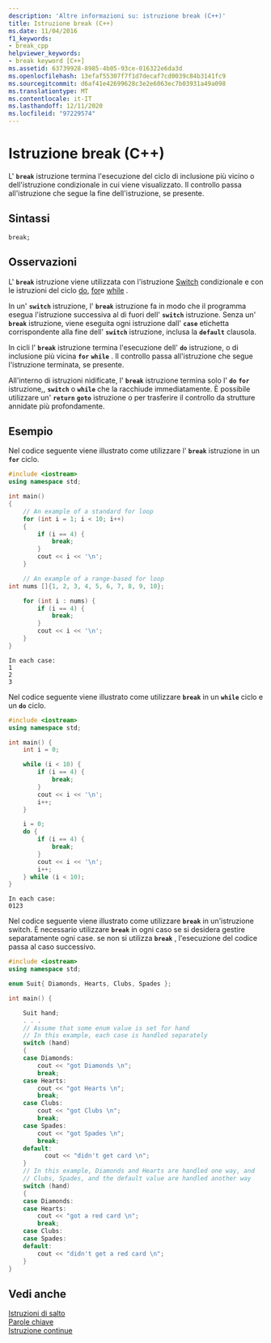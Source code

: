 ```yaml
---
description: 'Altre informazioni su: istruzione break (C++)'
title: Istruzione break (C++)
ms.date: 11/04/2016
f1_keywords:
- break_cpp
helpviewer_keywords:
- break keyword [C++]
ms.assetid: 63739928-8985-4b05-93ce-016322e6da3d
ms.openlocfilehash: 13efaf55307f7f1d7decaf7cd0039c84b3141fc9
ms.sourcegitcommit: d6af41e42699628c3e2e6063ec7b03931a49a098
ms.translationtype: MT
ms.contentlocale: it-IT
ms.lasthandoff: 12/11/2020
ms.locfileid: "97229574"
---
```

# <a name="break-statement-c"></a>Istruzione break (C++)

L' **`break`** istruzione termina l'esecuzione del ciclo di inclusione più vicino o dell'istruzione condizionale in cui viene visualizzato. Il controllo passa all'istruzione che segue la fine dell'istruzione, se presente.

## <a name="syntax"></a>Sintassi

```
break;
```

## <a name="remarks"></a>Osservazioni

L' **`break`** istruzione viene utilizzata con l'istruzione [Switch](../cpp/switch-statement-cpp.md) condizionale e con le istruzioni del ciclo [do](../cpp/do-while-statement-cpp.md), [for](../cpp/for-statement-cpp.md)e [while](../cpp/while-statement-cpp.md) .

In un' **`switch`** istruzione, l' **`break`** istruzione fa in modo che il programma esegua l'istruzione successiva al di fuori dell' **`switch`** istruzione. Senza un' **`break`** istruzione, viene eseguita ogni istruzione dall' **`case`** etichetta corrispondente alla fine dell' **`switch`** istruzione, inclusa la **`default`** clausola.

In cicli l' **`break`** istruzione termina l'esecuzione dell' **`do`** istruzione, o di inclusione più vicina **`for`** **`while`** . Il controllo passa all'istruzione che segue l'istruzione terminata, se presente.

All'interno di istruzioni nidificate, l' **`break`** istruzione termina solo l' **`do`** **`for`** istruzione,, **`switch`** o **`while`** che la racchiude immediatamente. È possibile utilizzare un' **`return`** **`goto`** istruzione o per trasferire il controllo da strutture annidate più profondamente.

## <a name="example"></a>Esempio

Nel codice seguente viene illustrato come utilizzare l' **`break`** istruzione in un **`for`** ciclo.

```cpp
#include <iostream>
using namespace std;

int main()
{
    // An example of a standard for loop
    for (int i = 1; i < 10; i++)
    {
        if (i == 4) {
            break;
        }
        cout << i << '\n';
    }

    // An example of a range-based for loop
int nums []{1, 2, 3, 4, 5, 6, 7, 8, 9, 10};

    for (int i : nums) {
        if (i == 4) {
            break;
        }
        cout << i << '\n';
    }
}
```

```Output
In each case:
1
2
3
```

Nel codice seguente viene illustrato come utilizzare **`break`** in un **`while`** ciclo e un **`do`** ciclo.

```cpp
#include <iostream>
using namespace std;

int main() {
    int i = 0;

    while (i < 10) {
        if (i == 4) {
            break;
        }
        cout << i << '\n';
        i++;
    }

    i = 0;
    do {
        if (i == 4) {
            break;
        }
        cout << i << '\n';
        i++;
    } while (i < 10);
}
```

```Output
In each case:
0123
```

Nel codice seguente viene illustrato come utilizzare **`break`** in un'istruzione switch. È necessario utilizzare **`break`** in ogni caso se si desidera gestire separatamente ogni case. se non si utilizza **`break`** , l'esecuzione del codice passa al caso successivo.

```cpp
#include <iostream>
using namespace std;

enum Suit{ Diamonds, Hearts, Clubs, Spades };

int main() {

    Suit hand;
    . . .
    // Assume that some enum value is set for hand
    // In this example, each case is handled separately
    switch (hand)
    {
    case Diamonds:
        cout << "got Diamonds \n";
        break;
    case Hearts:
        cout << "got Hearts \n";
        break;
    case Clubs:
        cout << "got Clubs \n";
        break;
    case Spades:
        cout << "got Spades \n";
        break;
    default:
          cout << "didn't get card \n";
    }
    // In this example, Diamonds and Hearts are handled one way, and
    // Clubs, Spades, and the default value are handled another way
    switch (hand)
    {
    case Diamonds:
    case Hearts:
        cout << "got a red card \n";
        break;
    case Clubs:
    case Spades:
    default:
        cout << "didn't get a red card \n";
    }
}
```

## <a name="see-also"></a>Vedi anche

[Istruzioni di salto](../cpp/jump-statements-cpp.md)<br/>
[Parole chiave](../cpp/keywords-cpp.md)<br/>
[Istruzione continue](../cpp/continue-statement-cpp.md)

